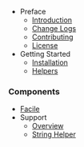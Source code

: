 - Preface
  - [Introduction](/)
  - [Change Logs](/pages/changes)
  - [Contributing](pages/contributing)
  - [License](/pages/license)
- Getting Started
  - [Installation](/pages/installation)
  - [Helpers](/pages/helpers)

### Components
- [Facile](/pages/components/facile)
- Support
  - [Overview](/pages/components/support)
  - [String Helper](/pages/components/support/str)
